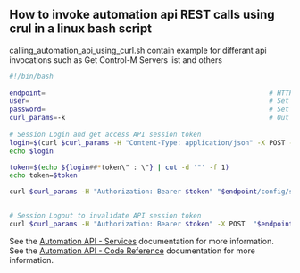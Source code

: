 ## How to invoke automation api REST calls using crul in a linux bash script
calling_automation_api_using_curl.sh contain example for differant api invocations such as Get Control-M Servers list and others

```bash
#!/bin/bash
 
endpoint=                                                        # HTTP end point in the format of https://<controlmEndPoint>:8443/automation-api
user=                                                            # Set this variable to Controlm-M user credentials
password=                                                        # Set this variable to Controlm-M user credentials
curl_params=-k                                                   # Out Of the Box the end point comes with self signed certificate, -k option accept such certificates
 
# Session Login and get access API session token
login=$(curl $curl_params -H "Content-Type: application/json" -X POST -d "{\"username\":\"$user\",\"password\":\"$password\"}"   "$endpoint/session/login" )
echo $login

token=$(echo ${login##*token\" : \"} | cut -d '"' -f 1)
echo token=$token

curl $curl_params -H "Authorization: Bearer $token" "$endpoint/config/servers"                      # Get list of servers


# Session Logout to invalidate API session token
curl $curl_params -H "Authorization: Bearer $token" -X POST  "$endpoint/session/logout"
```

See the [Automation API - Services](https://docs.bmc.com/docs/display/public/workloadautomation/Control-M+Automation+API+-+Services) documentation for more information.  
See the [Automation API - Code Reference](https://docs.bmc.com/docs/display/public/workloadautomation/Control-M+Automation+API+-+Code+Reference) documentation for more information.
